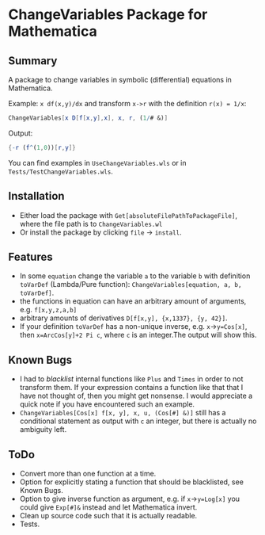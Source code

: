 ChangeVariables Package for Mathematica
========================================

Summary
----------------------------------------

A package to change variables in symbolic (differential) equations in Mathematica.

Example: `x df(x,y)/dx` and transform `x->r` with the definition `r(x) = 1/x`:
```mathematica
ChangeVariables[x D[f[x,y],x], x, r, (1/# &)]
```
Output:
```mathematica
{-r (f^(1,0))[r,y]}
```

You can find examples in `UseChangeVariables.wls` or in `Tests/TestChangeVariables.wls`.

Installation
----------------------------------------

- Either load the package with `Get[absoluteFilePathToPackageFile]`, where the file path is to `ChangeVariables.wl`
- Or install the package by clicking `file` -> `install`.

Features
----------------------------------------
- In some `equation` change the variable `a` to the variable `b` with definition `toVarDef` (Lambda/Pure function): `ChangeVariables[equation, a, b, toVarDef]`.
- the functions in equation can have an arbitrary amount of arguments, e.g. `f[x,y,z,a,b]`
- arbitrary amounts of derivatives `D[f[x,y], {x,1337}, {y, 42}]`.
- If your definition `toVarDef` has a non-unique inverse, e.g. `x`->`y=Cos[x]`, then `x=ArcCos[y]+2 Pi c`, where `c` is an integer.The output will show this.

Known Bugs
----------------------------------------

- I had to *blacklist* internal functions like `Plus` and `Times` in order to not transform them.
If your expression contains a function like that that I have not thought of, then you might get nonsense.
I would appreciate a quick note if you have encountered such an example.
- `ChangeVariables[Cos[x] f[x, y], x, u, (Cos[#] &)]` still has a conditional statement as output with `c` an integer, but there is actually no ambiguity left.

ToDo
----------------------------------------
- Convert more than one function at a time.
- Option for explicitly stating a function that should be blacklisted, see Known Bugs.
- Option to give inverse function as argument, e.g. if `x`->`y=Log[x]` you could give `Exp[#]&` instead and let Mathematica invert.
- Clean up source code such that it is actually readable.
- Tests.
